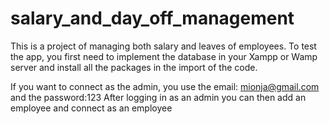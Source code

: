 # salary_and_day_off_management

This is a project of managing both salary and leaves of employees.
To test the app, you first need to implement the database in your Xampp or Wamp server and install all the packages in the import of the code.

If you want to connect as the admin, you use the email: mionja@gmail.com and the password:123 
After logging in as an admin you can then add an employee and connect as an employee
